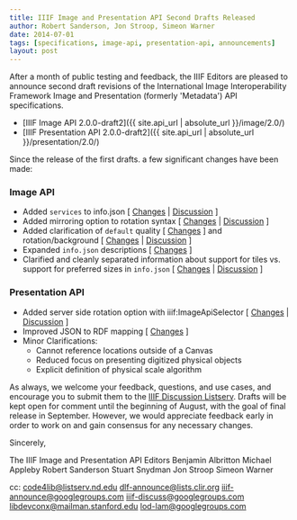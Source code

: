 ```yaml
---
title: IIIF Image and Presentation API Second Drafts Released
author: Robert Sanderson, Jon Stroop, Simeon Warner
date: 2014-07-01
tags: [specifications, image-api, presentation-api, announcements]
layout: post
---
```


After a month of public testing and feedback, the IIIF Editors are pleased to announce second draft revisions of the International Image Interoperability Framework Image and Presentation (formerly 'Metadata') API specifications.

 * [IIIF Image API 2.0.0-draft2]({{ site.api_url | absolute_url }}/image/2.0/)
 * [IIIF Presentation API 2.0.0-draft2]({{ site.api_url | absolute_url }}/presentation/2.0/)

Since the release of the first drafts. a few significant changes have been made:

### Image API

 * Added `services` to info.json [ [Changes](https://github.com/IIIF/iiif.io/commit/801e9e1628f34c77001d2b151df8efb88e1c688a) \| [Discussion](https://groups.google.com/d/msg/iiif-discuss/4rp3OvK0jtI/Gow0pF45bMIJ) ]
 * Added mirroring option to rotation syntax [ [Changes](https://github.com/IIIF/iiif.io/commit/93869af7e4fee290c044392e0858d1805cf26e80) \| [Discussion](https://groups.google.com/forum/#!topic/iiif-discuss/J7u9cyKZKU4) ]
 * Added clarification of `default` quality [ [Changes](https://github.com/IIIF/iiif.io/commit/dd54d7dfaf4bd2b5ade8b1ab16b8ada8687eb7bb) ] and rotation/background [ [Changes](https://github.com/IIIF/iiif.io/commit/b2d6bfe59bd3fdbe3147c88333d2c922f4caf1d6) \| [Discussion](https://groups.google.com/forum/#!topic/iiif-discuss/AnXBvw_gVI0) ]
 * Expanded `info.json` descriptions [ [Changes](https://github.com/IIIF/iiif.io/commit/044da46a2eea17374f2604036bd4c066788cf95b) ]
 * Clarified and cleanly separated information about support for tiles vs. support for preferred sizes in `info.json` [ [Changes](https://github.com/IIIF/iiif.io/commit/15c8445403d8ed72f300f8a3da6de2ce05cc8475) \| [Discussion](https://groups.google.com/forum/#!topic/iiif-discuss/YOAAcALqoAE) ]


### Presentation API

* Added server side rotation option with iiif:ImageApiSelector [ [Changes](https://github.com/IIIF/iiif.io/commit/f94fda233731b4140a922ee673f09fd2f04dc053) \| [Discussion](https://groups.google.com/forum/#!topic/iiif-discuss/k2Lu6INn5KM) ]
* Improved JSON to RDF mapping [ [Changes](https://github.com/IIIF/iiif.io/commit/522f1664f244d3a6f35b05db4d66a7833b9b6bd2) ]
* Minor Clarifications:
  * Cannot reference locations outside of a Canvas
  * Reduced focus on presenting digitized physical objects
  * Explicit definition of physical scale algorithm

As always, we welcome your feedback, questions, and use cases, and encourage you to submit them to the [IIIF Discussion Listserv](mailto:iiif-discuss@googlegroups.com). Drafts will be kept open for comment until the beginning of August, with the goal of final release in September. However, we would appreciate feedback early in order to work on and gain consensus for any necessary changes.

Sincerely,

The IIIF Image and Presentation API Editors
Benjamin Albritton
Michael Appleby
Robert Sanderson
Stuart Snydman
Jon Stroop
Simeon Warner

cc:
code4lib@listserv.nd.edu
dlf-announce@lists.clir.org
iiif-announce@googlegroups.com
iiif-discuss@googlegroups.com
libdevconx@mailman.stanford.edu
lod-lam@googlegroups.com
